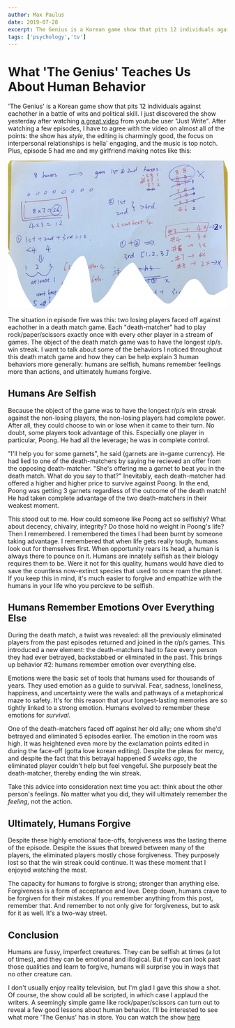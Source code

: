 ```yaml
---
author: Max Paulus
date: 2019-07-28
excerpt: The Genius is a Korean game show that pits 12 individuals against eachother in a battle of wits and political skill. I just… 
tags: ['psychology','tv']
---
```


# What 'The Genius' Teaches Us About Human Behavior

'The Genius' is a Korean game show that pits 12 individuals against eachother in a battle of wits and political skill. I just discovered the show yesterday after watching [a great video](https://www.youtube.com/watch?v=1Lng4dn1uAc) from youtube user "Just Write". After watching a few episodes, I have to agree with the video on almost all of the points: the show has *style*, the editing is charmingly good, the focus on interpersonal relationships is hella' engaging, and the music is top notch. Plus, episode 5 had me and my girlfriend making notes like this:

![genius_diagram](./images/genius_diagram.png)

 The situation in episode five was this: two losing players faced off against eachother in a death match game. Each "death-matcher" had to play rock/paper/scissors exactly once with every other player in a stream of games. The object of the death match game was to have the longest r/p/s. win streak. I want to talk about some of the behaviors I noticed throughout this death match game and how they can be help explain 3 human behaviors more generally: humans are selfish, humans remember feelings more than actions, and ultimately humans forgive. 

## Humans Are Selfish

Because the object of the game was to have the longest r/p/s win streak against the non-losing players, the non-losing players had complete power. After all, they could choose to win or lose when it came to their turn. No doubt, some players took advantage of this. Especially one player in particular, Poong. He had all the leverage; he was in complete control. 

"I'll help you for some garnets", he said (garnets are in-game currency). He had lied to one of the death-matchers by saying he recieved an offer from the opposing death-matcher. "She's offering me a garnet to beat you in the death match. What do you say to that?" Inevitably, each death-matcher had offered a higher and higher price to survive against Poong. In the end, Poong was getting 3 garnets regardless of the outcome of the death match! He had taken complete advantage of the two death-matchers in their weakest moment. 

This stood out to me. How could someone like Poong act so selfishly? What about decency, chivalry, integrity? Do those hold no weight in Poong's life? Then I remembered. I remembered the times I had been burnt by someone taking advantage. I remembered that when life gets really tough, humans look out for themselves first. When opportunity rears its head, a human is always there to pounce on it. Humans are innately selfish as their biology requires them to be. Were it not for this quality, humans would have died to save the countless now-extinct species that used to once roam the planet. If you keep this in mind, it's much easier to forgive and empathize with the humans in your life who you percieve to be selfish.

## Humans Remember Emotions Over Everything Else

During the death match, a twist was revealed: all the previously eliminated players from the past episodes returned and joined in the r/p/s games. This introduced a new element: the death-matchers had to face every person they had ever betrayed, backstabbed or eliminated in the past. This brings up behavior #2: humans remember emotion over everything else.

Emotions were the basic set of tools that humans used for thousands of years. They used emotion as a guide to survival. Fear, sadness, loneliness, happiness, and uncertainty were the walls and pathways of a metaphorical maze to safety. It's for this reason that your longest-lasting memories are so tightly linked to a strong emotion. Humans evolved to remember these emotions for *survival*.

One of the death-matchers faced off against her old ally; one whom she'd betrayed and eliminated 5 episodes earlier. The emotion in the room was high. It was heightened even more by the exclamation points edited in during the face-off (gotta love korean editing). Despite the pleas for mercy, and despite the fact that this betrayal happened *5 weeks ago*, the eliminated player couldn't help but feel vengeful. She purposely beat the death-matcher, thereby ending the win streak.

Take this advice into consideration next time you act: think about the other person's feelings. No matter what you did, they will ultimately remember the *feeling*, not the action. 

## Ultimately, Humans Forgive

Despite these highly emotional face-offs, forgiveness was the lasting theme of the episode. Despite the issues that brewed between many of the players, the eliminated players mostly chose forgiveness. They purposely lost so that the win streak could continue. It was these moment that I enjoyed watching the most. 

The capacity for humans to forgive is strong; stronger than anything else. Forgiveness is a form of acceptance and love. Deep down, humans crave to be forgiven for their mistakes. If you remember anything from this post, remember that. And remember to not only give for forgiveness, but to ask for it as well. It's a two-way street.

## Conclusion

Humans are fussy, imperfect creatures. They can be selfish at times (a lot of times), and they can be emotional and illogical. But if you can look past those qualities and learn to forgive, humans will surprise you in ways that no other creature can.

 I don't usually enjoy reality television, but I'm glad I gave this show a shot. Of course, the show could all be scripted, in which case I applaud the writers. A seemingly simple game like rock/paper/scissors can turn out to reveal a few good lessons about human behavior. I'll be interested to see what more 'The Genius' has in store. You can watch the show [here](https://www.youtube.com/playlist?list=PL9suu7e7YWZ0rw06g9_cOi_cnzpeXeUCc)

